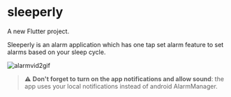 # sleeperly

A new Flutter project.

Sleeperly is an alarm application which has one tap set alarm feature to set alarms based on your sleep cycle.


![alarmvid2gif](https://user-images.githubusercontent.com/60339025/185096331-019edb14-ceaf-4a5d-83df-b78e1c07cc6c.gif)

> :warning: **Don't forget to turn on the app notifications and allow sound**: the app uses your local notifications instead of android AlarmManager.

